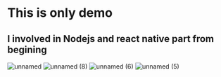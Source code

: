 # This is only demo
## I involved in Nodejs and react native part from begining
![unnamed ](https://github.com/user-attachments/assets/7c87117a-b158-41aa-bb05-5dabf6d5583d)
![unnamed (8)](https://github.com/user-attachments/assets/b6012e75-6172-4eff-bca7-110707eb8aca)
![unnamed (6)](https://github.com/user-attachments/assets/76c62bc6-af20-4674-8385-70b602bd481e)
![unnamed (5)](https://github.com/user-attachments/assets/ab3b5c09-033a-4521-95d4-29de4bbc6c06)
